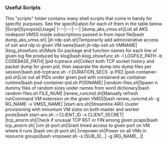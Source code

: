 ### Useful Scripts
This "scripts" folder contains many shell scripts that come in handy for specific purposes. See the specification for each of them in the table below.  
|Script|Synopsis|Usage|
|---|---|---|
|dump_aks_vmss.sh|List all AKS nodepool VMSS inside subscriptions passed in from input file|bash dump_aks_vmss.sh|
|jit-rdp-ssh.sh|Temporarily add administrative access of ssh and rdp to given VM name|bash jit-rdp-ssh.sh VMNAME|
|klog_showfunc.sh|Mark Go package and function names for each line of given log file produced by klog|bash klog_showfunc.sh -l LOGFILE_PATH -b CODEBASE_PATH|
|pid-tcptrace.sh|Collect both TCP socket history and packet dump for given pid, then separate the dump into dump files per session|bash pid-tcptrace.sh -t DURATION_SECS -p PID|
|pod-container-pid.sh|List out all PIDs under given pod with containerd as container runtime|bash pod-container-pid.sh PODNAME|
|random-files.sh|Spawn n dummy files of random sizes under names from word dictionary|bash random-files.sh FILE_NUM|
|renew_runcmd.sh|Manually refresh runCommand VM extension on the given VMSS|bash renew_runcmd.sh -g RG_NAME -v VMSS_NAME|
|start-aro.sh|Streamline ARO cluster provisioning with minumum VM sizes on both master and worker pools|bash start-aro.sh -i CLIENT_ID -s CLIENT_SECRET|
|tcp_anorm.sh|Check if unusual TCP RST or FIN among given pcaps|bash tcp_anorm.sh|
|vm-jit-port.sh|Grant timed access to given port on VM where it runs |bash vm-jit-port.sh|
|vmpower.sh|Power on all VMs in resource groups|bash vmpower.sh -s [SUB_ID,..] -g [RG_NAME,..]|
